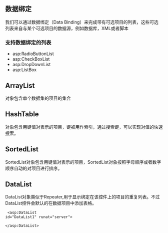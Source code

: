 ## 数据绑定
我们可以通过数据绑定（Data Binding）来完成带有可选项目的列表，这些可选列表来自与某个可选项目的数据源，例如数据库，XML或者脚本

### 支持数据绑定的列表
* asp:RadioButtonList
* asp:CheckBoxList
* asp:DropDownList
* asp:ListBox 

## ArrayList
对象包含单个数据集的项目的集合

## HashTable
对象包含用键值对表示的项目，键被用作索引，通过搜索键，可以实现对值的快速搜索。

## SortedList
SortedList对象包含用键值对表示的项目，SortedList对象按照字母顺序或者数字顺序自动的对项目进行排序。

## DataList
DataList对象类似于Repeater,用于显示绑定在该控件上的项目的重复列表。不过DataList控件会默认的在数据项目中添加表格。

<code><form id="myform" runat="server">
<asp:DataList id="DataList1" runat="server">
    <HeaderTemplate>
    </HeaderTemplate>
    <ItemTemple>
    </ItemTemplate>
    <FooterTemplate>
    </FooterTemplate>
</asp:DataList>
</form></code>

